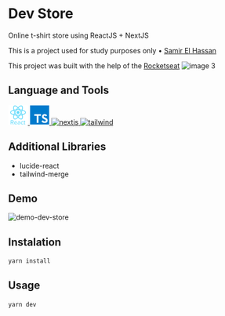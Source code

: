# Dev Store

Online t-shirt store using ReactJS + NextJS

This is a project used for study purposes only • [Samir El Hassan](https://github.com/samirelhassann)

This project was built with the help of the [Rocketseat](https://www.rocketseat.com.br/) ![image 3](https://user-images.githubusercontent.com/91634008/206936638-05d22d2f-4c3a-4f45-861f-ff6fe1db990d.png)


## Language and Tools

<p align="left"> <a href="https://reactjs.org/" target="_blank" rel="noreferrer"> <img src="https://raw.githubusercontent.com/devicons/devicon/master/icons/react/react-original-wordmark.svg" alt="react" width="40" height="40"/> </a> <a href="https://www.typescriptlang.org/" target="_blank" rel="noreferrer"> <img src="https://raw.githubusercontent.com/devicons/devicon/master/icons/typescript/typescript-original.svg" alt="typescript" width="40" height="40"/> </a>  <a href="https://nextjs.org/" target="_blank" rel="noreferrer"> <img src="https://cdn.worldvectorlogo.com/logos/nextjs-2.svg" alt="nextjs" width="40" height="40"/> </a> <a href="https://tailwindcss.com/" target="_blank" rel="noreferrer"> <img src="https://www.vectorlogo.zone/logos/tailwindcss/tailwindcss-icon.svg" alt="tailwind" width="40" height="40"/> </a></p>

## Additional Libraries

- lucide-react
- tailwind-merge


## Demo

![demo-dev-store](https://github.com/samirelhassann/dev-store/assets/91634008/9a35e2d5-e564-48f8-802f-fe340fc087c1)

## Instalation

```bash
yarn install
```

## Usage

```bash
yarn dev
```
